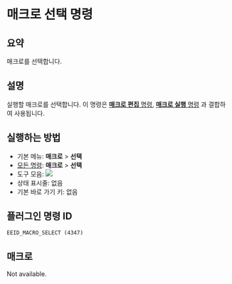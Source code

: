 # 매크로 선택 명령

## 요약

매크로를 선택합니다.

## 설명

실행할 매크로를 선택합니다.
이 명령은 [**매크로 편집** 명령](macro_edit), [**매크로 실행** 명령](quick_macro_run) 과 결합하여 사용됩니다.

## 실행하는 방법

- 기본 메뉴: **매크로** \> **선택**
- [모든 명령](../tools/all_commands): **매크로**
\> **선택**
- 도구 모음: ![](../../images/macroselect..png)
- 상태 표시줄: 없음
- 기본 바로 가기 키: 없음

## 플러그인 명령 ID

```
EEID_MACRO_SELECT (4347)
```

## 매크로

Not available.
